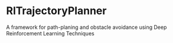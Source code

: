 # RlTrajectoryPlanner
A framework for path-planing and obstacle avoidance using Deep Reinforcement Learning Techniques
